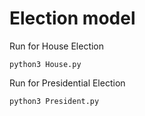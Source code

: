# Election model
Run for House Election
```
python3 House.py
```
Run for Presidential Election
```
python3 President.py
```

